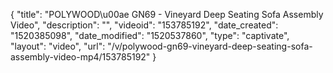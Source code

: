 {
    "title": "POLYWOOD\u00ae GN69 - Vineyard Deep Seating Sofa Assembly Video",
    "description": "",
    "videoid": "153785192",
    "date_created": "1520385098",
    "date_modified": "1520537860",
    "type": "captivate",
    "layout": "video",
    "url": "\/v\/polywood-gn69-vineyard-deep-seating-sofa-assembly-video-mp4\/153785192"
}